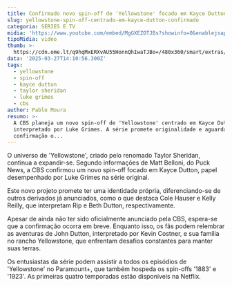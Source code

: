 ```yaml
---
title: Confirmado novo spin-off de 'Yellowstone' focado em Kayce Dutton
slug: yellowstone-spin-off-centrado-em-kayce-dutton-confirmado
categoria: SÉRIES E TV
midia: 'https://www.youtube.com/embed/MgGXEZOTJBs?showinfo=0&enablejsapi=1'
tipoMidia: video
thumb: >-
  https://cdn.ome.lt/q9hqMxERXvAU55HonnQhIwaTJBo=/480x360/smart/extras/conteudos/01_jDPrr2V.jpg
data: '2025-03-27T14:10:56.300Z'
tags:
  - yellowstone
  - spin-off
  - kayce dutton
  - taylor sheridan
  - luke grimes
  - cbs
author: Pablo Moura
resumo: >-
  A CBS planeja um novo spin-off de 'Yellowstone' centrado em Kayce Dutton,
  interpretado por Luke Grimes. A série promete originalidade e aguarda
  confirmação o...
---
```


O universo de 'Yellowstone', criado pelo renomado Taylor Sheridan, continua a expandir-se. Segundo informações de Matt Belloni, do Puck News, a CBS confirmou um novo spin-off focado em Kayce Dutton, papel desempenhado por Luke Grimes na série original. 

Este novo projeto promete ter uma identidade própria, diferenciando-se de outros derivados já anunciados, como o que destaca Cole Hauser e Kelly Reilly, que interpretam Rip e Beth Dutton, respectivamente. 

Apesar de ainda não ter sido oficialmente anunciado pela CBS, espera-se que a confirmação ocorra em breve. Enquanto isso, os fãs podem relembrar as aventuras de John Dutton, interpretado por Kevin Costner, e sua família no rancho Yellowstone, que enfrentam desafios constantes para manter suas terras. 

Os entusiastas da série podem assistir a todos os episódios de 'Yellowstone' no Paramount+, que também hospeda os spin-offs '1883' e '1923'. As primeiras quatro temporadas estão disponíveis na Netflix.
